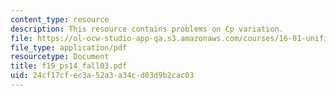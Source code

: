 ```yaml
---
content_type: resource
description: This resource contains problems on Cp variation.
file: https://ol-ocw-studio-app-qa.s3.amazonaws.com/courses/16-01-unified-engineering-i-ii-iii-iv-fall-2005-spring-2006/24cf17cfec3a52a3a34cd03d9b2cac03_f19_ps14_fall03.pdf
file_type: application/pdf
resourcetype: Document
title: f19_ps14_fall03.pdf
uid: 24cf17cf-ec3a-52a3-a34c-d03d9b2cac03
---
```

